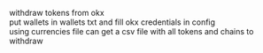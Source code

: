 withdraw tokens from okx  
put wallets in wallets txt and fill okx credentials in config  
using currencies file can get a csv file with all tokens and chains to withdraw  
